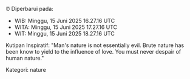 ⏰ Diperbarui pada:
- WIB: Minggu, 15 Juni 2025 16.27.16 UTC
- WITA: Minggu, 15 Juni 2025 17.27.16 UTC
- WIT: Minggu, 15 Juni 2025 18.27.16 UTC

Kutipan Inspiratif:
"Man's nature is not essentially evil. Brute nature has been know to yield to the influence of love. You must never despair of human nature."


Kategori: nature

